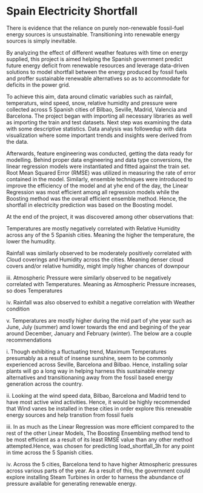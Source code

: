 # Spain Electricity Shortfall

There is evidence that the reliance on purely non-renewable fossil-fuel energy sources is unsustainable. Transitioning into renewable energy sources is simply inevitable.

By analyzing the effect of different weather features with time on energy supplied, this project is aimed helping the Spanish government predict future energy deficit from renewable resources and leverage data-driven solutions to model shortfall between the energy produced by fossil fuels and proffer sustainable renewable alternatives so as to accommodate for deficits in the power grid.

To achieve this aim, data around climatic variables such as rainfall, temperaturs, wind speed, snow, relative humidity and pressure were collected across 5 Spanish cities of Bilbao, Seville, Madrid, Valencia and Barcelona. The project began with importing all necessary libraries as well as importing the train and test datasets. Next step was examining the data with some descriptive statistics. Data analysis was followedup with data visualization where some important trends and insights were derived from the data.

Afterwards, feature engineering was conducted, getting the data ready for modelling. Behind proper data engineering and data type conversions, the linear regression models were instantiated and fitted against the train set. Root Mean Squared Error (RMSE) was utilized in measuring the rate of error contained in the model. Similarly, ensemble techniques were introduced to improve the efficiency of the model and at yhe end of the day, the Linear Regression was most efficient among all regression models while the Boosting method was the overall efficient ensemble method. Hence, the shortfall in electricity prediction was based on the Boosting model.

At the end of the project, it was discovered among other observations that:

Temperatures are mostly negatively correlated with Relative Humidity across any of the 5 Spanish cities. Meaning the higher the temperature, the lower the humudity.

Rainfall was similarly observed to be moderately positively correlated with Cloud coverings and Humidity across the cities. Meaning denser cloud covers and/or relative humidity, might imply higher chances of downpour

iii. Atmospheric Pressure were similarly observed to be negatively correlated with Temperatures. Meaning as Atmospheric Pressure increases, so does Temperatures

iv. Rainfall was also observed to exhibit a negative correlation with Weather condition

v. Temperatures are mostly higher during the mid part of yhe year such as June, July (summer) amd lower towards the end and begining of the year around December, January and February (winter).
The below are a couple recommendations

i. Though exhibiting a fluctuating trend, Maximum Temperatures presumably as a result of insense sunshine, seem to be commonly experienced across Seville, Barcelona and Bilbao. Hence, installing solar plants will go a long way in helping harness this sustainable energy alternatives and transitionaning away from the fossil based energy generation across the country.

ii. Looking at the wind speed data, Bilbao, Barcelona and Madrid tend to have most active wind activities. Hence, it would be highly recommended that Wind vanes be installed in these cities in order explore this renewable energy sources and help transtion from fossil fuels

iii. In as much as the Linear Regression was more efficient compared to the rest of the other Linear Models, The Boosting Ensembling method tend to be most efficient as a result of its least RMSE value than any other method attempted.Hence, was chosen for predicting load_shortfall_3h for any point in time across the 5 Spanish cities.

iv. Across the 5 cities, Barcelona tend to have higher Atmospheric pressures across various parts of the year. As a result of this, the government could explore installing Steam Turbines in order to harness the abundance of pressure available for generating renewable energy.
